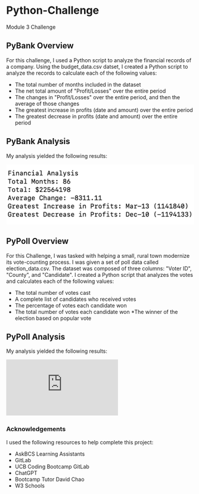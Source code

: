 # Python-Challenge
Module 3 Challenge

## PyBank Overview
For this challenge, I used a Python script to analyze the financial records of a company. Using the budget_data.csv datset, I created a Python script to analyze the records to calculate each of the following values:
* The total number of months included in the dataset
* The net total amount of "Profit/Losses" over the entire period
* The changes in "Profit/Losses" over the entire period, and then the average of those changes
* The greatest increase in profits (date and amount) over the entire period
* The greatest decrease in profits (date and amount) over the entire period


 ## PyBank Analysis
My analysis yielded the following results:

![](https://github.com/Houdini24/Python-Challenge/blob/main/PyBank/Analysis/PyBank%20Financial%20Analysis.png)

## PyPoll Overview
For this Challenge, I was tasked with helping a small, rural town modernize its vote-counting process. I was given a set of poll data called election_data.csv. The dataset was composed of three columns: "Voter ID", "County", and "Candidate". I created a Python script that analyzes the votes and calculates each of the following values:
* The total number of votes cast
* A complete list of candidates who received votes
* The percentage of votes each candidate won
* The total number of votes each candidate won
*The winner of the election based on popular vote

## PyPoll Analysis
My analysis yielded the following results:

![](https://github.com/Houdini24/Python-Challenge/blob/main/PyPoll/Analysis/PyPoll%20Saved%20Output.txt)

### Acknowledgements
I used the following resources to help complete this project:

* AskBCS Learning Assistants
* GitLab
* UCB Coding Bootcamp GitLab
* ChatGPT
* Bootcamp Tutor David Chao
* W3 Schools
